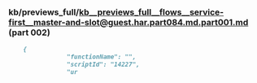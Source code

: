 ### kb/previews_full/kb__previews_full__flows__service-first__master-and-slot@guest.har.part084.md.part001.md (part 002)

```md
    {
                "functionName": "",
                "scriptId": "14227",
                "ur
```

```
